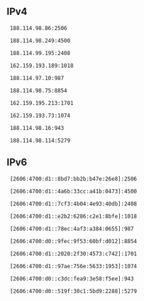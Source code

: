 ## IPv4
```
 188.114.98.86:2506
```
```
 188.114.98.249:4500
```
```
 188.114.99.195:2408
```
```
 162.159.193.189:1018
```
```
 188.114.97.10:987
```
```
 188.114.98.75:8854
```
```
 162.159.195.213:1701
```
```
 162.159.193.73:1074
```
```
 188.114.98.16:943
```
```
 188.114.98.114:5279
```

## IPv6
```
 [2606:4700:d1::8bd7:bb2b:b47e:26e8]:2506
```
```
 [2606:4700:d1::4a6b:33cc:a41b:0473]:4500
```
```
 [2606:4700:d1::7cf3:4b04:4e93:40db]:2408
```
```
 [2606:4700:d1::e2b2:6286:c2e1:8bfe]:1018
```
```
 [2606:4700:d1::78ec:4af3:a384:0655]:987
```
```
 [2606:4700:d0::9fec:9f53:60bf:d012]:8854
```
```
 [2606:4700:d1::2020:2f30:4573:c742]:1701
```
```
 [2606:4700:d1::97ae:756e:5633:1953]:1074
```
```
 [2606:4700:d0::c3dc:fea9:3e58:f5ee]:943
```
```
 [2606:4700:d0::519f:30c1:5bd9:2288]:5279
```
